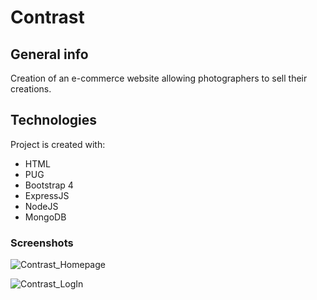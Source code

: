 # Contrast

## General info
Creation of an e-commerce website allowing photographers to sell their creations.
	
## Technologies
Project is created with:
* HTML
* PUG
* Bootstrap 4
* ExpressJS
* NodeJS
* MongoDB

### Screenshots

![Contrast_Homepage](https://user-images.githubusercontent.com/48568104/96521279-308bba00-1271-11eb-98a2-7cf7e3edf53e.png)

![Contrast_LogIn](https://user-images.githubusercontent.com/48568104/96521721-30d88500-1272-11eb-99c2-b293d8aaedcd.png)

